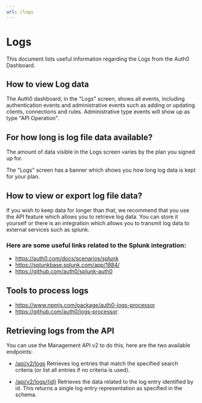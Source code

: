 ```yaml
---
url: /logs
---
```


# Logs

This document lists useful information regarding the Logs from the Auth0 Dashboard.

## How to view Log data

The Auth0 dashboard, in the "Logs" screen, shows all events, including authentication events and administrative events such as adding or updating clients, connections and rules.  Administrative type events will show up as type "API Operation".

## For how long is log file data available?

The amount of data visible in the Logs screen varies by the plan you signed up for.  

The "Logs" screen has a banner which shows you how long log data is kept for your plan.

## How to view or export log file data?

If you wish to keep data for longer than that, we recommend that you use the API feature which allows you to retrieve log data.  You can store it yourself or there is an integration which allows you to transmit log data to external services such as splunk.

### Here are some useful links related to the Splunk integration:

* https://auth0.com/docs/scenarios/splunk
* https://splunkbase.splunk.com/app/1884/
* https://github.com/auth0/splunk-auth0
 

## Tools to process logs 

* https://www.npmjs.com/package/auth0-logs-processor
* https://github.com/auth0/logs-processor
 
## Retrieving logs from the API

You can use the Management API v2 to do this, here are the two available endpoints:

* [/api/v2/logs](https://auth0.com/docs/api/v2#!/Logs/get_logs) Retrieves log entries that match the specified search criteria (or list all entries if no criteria is used).

* [/api/v2/logs/{id}](https://auth0.com/docs/api/v2#!/Logs/get_logs_by_id) Retrieves the data related to the log entry identified by id. This returns a single log entry representation as specified in the schema.

